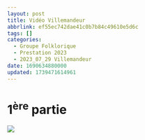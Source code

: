 ```yaml
---
layout: post
title: Vidéo Villemandeur
abbrlink: ef55ec742dae41c0b7b84c49610e5d6c
tags: []
categories:
  - Groupe Folklorique
  - Prestation 2023
  - 2023_07_29 Villemandeur
date: 1690634880000
updated: 1739471614961
---
```


# 1<sup>ère</sup> partie

[<img src="/resources/b862e157eb47452f8a11ed854fae6946.png">](https://youtu.be/_5nBQEB2pUA)
